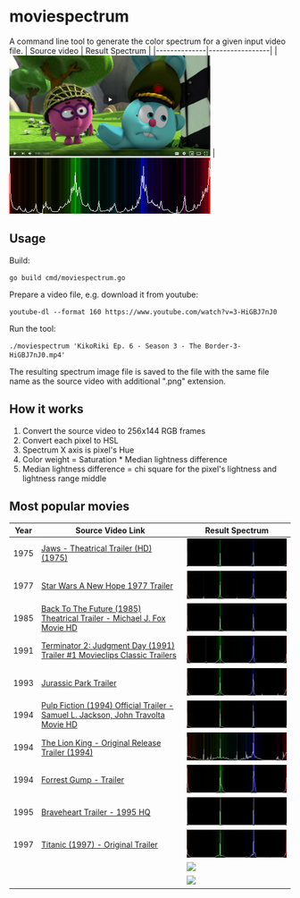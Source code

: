 # moviespectrum

A command line tool to generate the color spectrum for a given input video file.
| Source video | Result Spectrum |
|--------------|-----------------|
| <img src="examples/Screenshot_20201022_103659.png" width="360"/> | <img src="examples/KikoRiki%20Ep.%206%20-%20Season%203%20-%20The Border-3-HiGBJ7nJ0.mp4.png" width="360" />

## Usage

Build:
```
go build cmd/moviespectrum.go
```

Prepare a video file, e.g. download it from youtube:
```
youtube-dl --format 160 https://www.youtube.com/watch?v=3-HiGBJ7nJ0
```

Run the tool:
```
./moviespectrum 'KikoRiki Ep. 6 - Season 3 - The Border-3-HiGBJ7nJ0.mp4'
```

The resulting spectrum image file is saved to the file with the same file name as the source video with additional 
".png" extension.

## How it works

1. Convert the source video to 256x144 RGB frames
2. Convert each pixel to HSL
3. Spectrum X axis is pixel's Hue
4. Color weight = Saturation * Median lightness difference
5. Median lightness difference = chi square for the pixel's lightness and lightness range middle 

## Most popular movies

| Year | Source Video Link | Result Spectrum |
|------|-------------------|-----------------|
| 1975 | [Jaws - Theatrical Trailer (HD) (1975)](https://www.youtube.com/watch?v=4pxkU9GVAoA) | <img src="examples/Jaws%20-%20Theatrical%20Trailer%20(HD)%20(1975)-4pxkU9GVAoA.mp4.png"/> |
| 1977 | [Star Wars A New Hope 1977 Trailer](https://www.youtube.com/watch?v=1g3_CFmnU7k) | <img src="examples/Star%20Wars%20A%20New%20Hope%201977%20Trailer-1g3_CFmnU7k.mp4.png"/> |
| 1985 | [Back To The Future (1985) Theatrical Trailer - Michael J. Fox Movie HD](https://www.youtube.com/watch?v=qvsgGtivCgs) | <img src="examples/Back%20To%20The%20Future%20(1985)%20Theatrical%20Trailer%20-%20Michael%20J.%20Fox%20Movie%20HD-qvsgGtivCgs.mp4.png"/> |
| 1991 | [Terminator 2: Judgment Day (1991) Trailer #1 Movieclips Classic Trailers](https://www.youtube.com/watch?v=CRRlbK5w8AE) | <img src="examples/Terminator%202%20-%20Judgment%20Day%20%281991%29%20Trailer%20%231%20_%20Movieclips%20Classic%20Trailers-CRRlbK5w8AE.mp4.png"/> |
| 1993 | [Jurassic Park Trailer](https://www.youtube.com/watch?v=lc0UehYemQA) | <img src="examples/Jurassic%20Park%20Trailer-lc0UehYemQA.mp4.png"/> |
| 1994 | [Pulp Fiction (1994) Official Trailer - Samuel L. Jackson, John Travolta Movie HD](https://www.youtube.com/watch?v=5ZAhzsi1ybM) | <img src="examples/Pulp%20Fiction%20%281994%29%20Official%20Trailer%20-%20Samuel%20L.%20Jackson%2C%20John%20Travolta%20Movie%20HD-5ZAhzsi1ybM.mp4.png"/> |
| 1994 | [The Lion King - Original Release Trailer (1994)](https://www.youtube.com/watch?v=hY7xBISLBIA) | <img src="examples/The%20Lion%20King%20-%20Original%20Release%20Trailer%20%281994%29-hY7xBISLBIA.mp4.png"/> |
| 1994 | [Forrest Gump - Trailer](https://www.youtube.com/watch?v=bLvqoHBptjg) | <img src="examples/Forrest%20Gump%20-%20Trailer-bLvqoHBptjg.mp4.png"/> |
| 1995 | [Braveheart Trailer - 1995 HQ](https://www.youtube.com/watch?v=1cnoM8EiGGU) | <img src="examples/Braveheart%20Trailer%20-%201995%20HQ-1cnoM8EiGGU.mp4.png"/> |
| 1997 | [Titanic (1997) - Original Trailer](https://www.youtube.com/watch?v=jUm88F3MEbQ) | <img src="examples/Titanic%20%281997%29%20-%20Original%20Trailer-jUm88F3MEbQ.mp4.png"/> |
| | []() | <img src="examples/"/> |
| | []() | <img src="examples/"/> |

